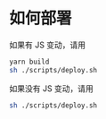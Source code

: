 # 如何部署


如果有 JS 变动，请用
```bash
yarn build
sh ./scripts/deploy.sh
```

如果没有 JS 变动，请用

```bash
sh ./scripts/deploy.sh
```
